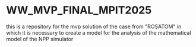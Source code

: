 # WW_MVP_FINAL_MPIT2025
this is a repository for the mvp solution of the case from "ROSATOM" in which it is necessary to create a model for the analysis of the mathematical model of the NPP simulator
